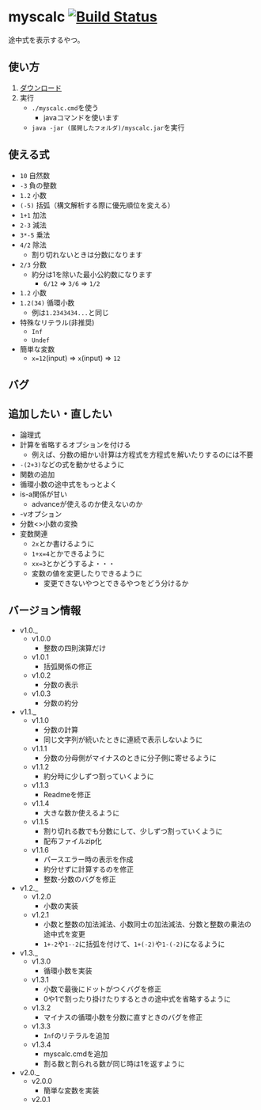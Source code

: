 
myscalc [![Build Status](https://travis-ci.org/soukouki/myscalc.svg?branch=master)](https://travis-ci.org/soukouki/test)
===

途中式を表示するやつ。

使い方
---
1. [ダウンロード](https://github.com/soukouki/myscalc/releases/latest/)
2. 実行
	- `./myscalc.cmd`を使う
		- javaコマンドを使います
	- `java -jar (展開したフォルダ)/myscalc.jar`を実行

使える式
---

- `10` 自然数
- `-3` 負の整数
- `1.2` 小数
- `(-5)` 括弧（構文解析する際に優先順位を変える）
- `1+1` 加法
- `2-3` 減法
- `3*-5` 乗法
- `4/2` 除法
	- 割り切れないときは分数になります
- `2/3` 分数
	- 約分は1を除いた最小公約数になります
		- `6/12` => `3/6` => `1/2`
- `1.2` 小数
- `1.2(34)` 循環小数
	- 例は`1.2343434...`と同じ
- 特殊なリテラル(非推奨)
	- `Inf`
	- `Undef`
- 簡単な変数
	- `x=12`(input) => `x`(input) => `12`

バグ
---

追加したい・直したい
---

- 論理式
- 計算を省略するオプションを付ける
	- 例えば、分数の細かい計算は方程式を方程式を解いたりするのには不要
- `-(2+3)`などの式を動かせるように
- 関数の追加
- 循環小数の途中式をもっとよく
- is-a関係が甘い
	- advanceが使えるのか使えないのか
- -vオプション
- 分数<>小数の変換
- 変数関連
	- `2x`とか書けるように
	- `1+x=4`とかできるように
	- `xx=3`とかどうするよ・・・
	- 変数の値を変更したりできるように
		- 変更できないやつとできるやつをどう分けるか

バージョン情報
---

- v1.0._
	- v1.0.0
		- 整数の四則演算だけ
	- v1.0.1
		- 括弧関係の修正
	- v1.0.2
		- 分数の表示
	- v1.0.3
		- 分数の約分
- v1.1._
	- v1.1.0
		- 分数の計算
		- 同じ文字列が続いたときに連続で表示しないように
	- v1.1.1
		- 分数の分母側がマイナスのときに分子側に寄せるように
	- v1.1.2
		- 約分時に少しずつ割っていくように
	- v1.1.3
		- Readmeを修正
	- v1.1.4
		- 大きな数か使えるように
	- v1.1.5
		- 割り切れる数でも分数にして、少しずつ割っていくように
		- 配布ファイルzip化
	- v1.1.6
		- パースエラー時の表示を作成
		- 約分せずに計算するのを修正
		- 整数-分数のバグを修正
- v1.2._
	- v1.2.0
		- 小数の実装
	- v1.2.1
		- 小数と整数の加法減法、小数同士の加法減法、分数と整数の乗法の途中式を変更
		- `1+-2`や`1--2`に括弧を付けて、`1+(-2)`や`1-(-2)`になるように
- v1.3._
	- v1.3.0
		- 循環小数を実装
	- v1.3.1
		- 小数で最後にドットがつくバグを修正
		- 0や1で割ったり掛けたりするときの途中式を省略するように
	- v1.3.2
		- マイナスの循環小数を分数に直すときのバグを修正
	- v1.3.3
		- `Inf`のリテラルを追加
	- v1.3.4
		- myscalc.cmdを追加
		- 割る数と割られる数が同じ時は1を返すように
- v2.0._
	- v2.0.0
		- 簡単な変数を実装
	- v2.0.1
